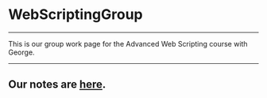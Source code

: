 # WebScriptingGroup

---

This is our group work page for the Advanced Web Scripting course with George.

---

## Our notes are [here](./notes).
